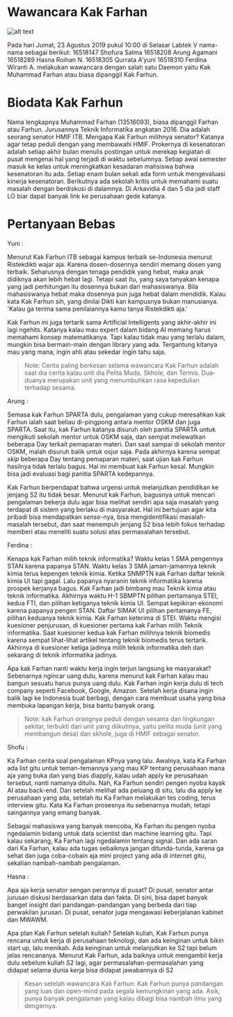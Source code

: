 # Wawancara Kak Farhan

![alt text](./foto-16518147-16518208-16518289-16518305-16518310.jpg)

Pada hari Jumat, 23 Agustus 2019 pukul 10:00 di Selasar Labtek V nama-nama sebagai berikut:
16518147 Shofura Salma
16518208 Arung Agamani
16518289 Hasna Roihan N.
16518305 Qurrata A'yuni
16518310 Ferdina Wiranti A.
melakukan wawancara dengan salah satu Daemon yaitu Kak Muhammad Farhan atau biasa dipanggil Kak Farhun.


# Biodata Kak Farhun

Nama lengkapnya Muhammad Farhan (13516093), biasa dipanggil Farhan atau Farhun. Jurusannya Teknik Informatika angkatan 2016. Dia adalah seorang senator HMIF ITB. Mengapa Kak Farhun milihnya senator? Katanya agar tetap peduli dengan yang membawahi HMIF. Prokernya di kesenatoran adalah setiap akhir bulan menulis postingan untuk merekap kegiatan di pusat mengenai hal yang terjadi di waktu sebelumnya. Setiap awal semester masuk ke kelas untuk meningkatkan kesadaran mahsiswa bahwa kesenatoran itu ada. Setiap enam bulan sekali ada form untuk mengevaluasi kinerja kesenatoran. Berikutnya ada sekolah kritis untuk memahami suatu masalah dengan berdiskusi di dalamnya. Di Arkavidia 4 dan 5 dia jadi staff LO biar dapat banyak link ke perusahaan gede katanya. 


# Pertanyaan Bebas

Yuni :

Menurut Kak Farhun ITB sebagai kampus terbaik se-Indonesia menurut Ristekdikti wajar aja. Karena dosen-dosennya sendiri memang dosen yang terbaik. Seharusnya dengan tenaga pendidik yang hebat, maka anak didiknya akan lebih hebat lagi. Tetapi saat itu, yang saya tanyakan kenapa yang jadi perhitungan itu dosennya bukan dari mahasiswanya. Bila mahasiswanya hebat maka dosennya pun juga hebat dalam mendidik. Kalau kata Kak Farhun sih, yang dinilai Dikti kan kampusnya bukan manusianya. 'Kalau ga terima sama penilaiannya kamu tanya Ristekdikti aja.'

Kak Farhun ini juga tertarik sama Artificial Intelligents yang akhir-akhir ini lagi ngehits. Katanya kalau mau expert dalam bidang AI memang harus memahami konsep matematikanya. Tapi kalau tidak mau yang terlalu dalam, mungkin bisa bermain-main dengan library yang ada. Tergantung kitanya mau yang mana, ingin ahli atau sekedar ingin tahu saja.

> Note: Cerita paling berkesan selama wawancara Kak Farhun adalah saat dia cerita kalau unit dia Pelita Muda, Skhole, dan Tennis. Dua-duanya merupakan unit yang menumbuhkan rasa kepedulian terhadap sesama.

Arung :

Semasa kak Farhun SPARTA dulu, pengalaman yang cukup meresahkan kak Farhun ialah saat beliau di-pingpong antara mentor OSKM dan juga SPARTA. Saat itu, kak Farhun katanya disuruh oleh panitia SPARTA untuk mengikuti sekolah mentor untuk OSKM saja, dan sempat melewatkan beberapa Day terkait pemaparan materi. Dan saat sampai di sekolah mentor OSKM, malah disuruh balik untuk osjur saja. Pada akhirnya karena sempat *skip* beberapa Day tentang pemaparan materi, saat ujian kak Farhun hasilnya tidak terlalu bagus. Hal ini membuat kak Farhun kesal. Mungkin bisa jadi evaluasi bagi panitia SPARTA kedepannya.

Kak Farhun berpendapat bahwa urgensi untuk melanjutkan pendidikan ke jenjang S2 itu tidak besar. Menurut kak Farhun, bagusnya untuk mencari pengalaman bekerja dulu agar bisa melihat sendiri apa saja masalah yang terdapat di sistem yang berlaku di masyarakat. Hal ini bertujuan agar kita pribadi bisa mendapatkan *sense*-nya, bisa mengidentifikasi masalah-masalah tersebut, dan saat menempuh jenjang S2 bisa lebih fokus terhadap memberi atau meneliti suatu solusi atas permasalahan tersebut.

Ferdina :

Kenapa kak Farhan milih teknik informatika?
Waktu kelas 1 SMA pengennya STAN karena papanya STAN. Waktu kelas 3 SMA jaman-jamannya teknik kimia terus kepengen teknik kimia. Ketika SNMPTN kak Farhan daftar teknik kimia UI tapi gagal. Lalu papanya nyaranin teknik informatika karena prospek kerjanya bagus. Kak Farhan jadi bimbang mau Teknik kimia atau teknik informatika. Akhirnya waktu H-1 SBMPTN pilihan pertamanya STEI, kedua FTI, dan pilihan ketiganya teknik kimia UI. Sempat kepikiran ekonomi karena papanya pengen STAN. Daftar SIMAK UI pilihan pertamanya FE, pilihan keduanya teknik kimia. Kak Farhan keterima di STEI. Waktu mengisi kuesioner penjurusan, di kuesioner pertama kak Farhan milih Teknik informatika. Saat kuesioner kedua kak Farhan milihnya teknik biomedis karena sempat lihat-lihat artikel tentang teknik biomedis terus tertarik. Akhirnya di kuesioner ketiga jadinya milih teknik informatika deh dan sekarang di teknik informatika jadinya. 
 
Apa kak Farhan nanti waktu kerja ingin terjun langsung ke masyarakat?
Sebenarnya ngincar uang dulu, karena menurut kak Farhan kalau mau bangun sesuatu harus punya uang dulu. Kak Farhan ingin kerja dulu di tech company seperti Facebook, Google, Amazon. Setelah kerja disana ingin balik lagi ke Indonesia buat berbagi, dengan cara membuat usaha yang bisa membuka lapangan kerja, bisa bantu banyak orang.

> Note: kak Farhun orangnya peduli dengan sesama dan lingkungan sekitar, terbukti dari unit yang diikutinya, yaitu pelita muda (unit yang membangun desa) dan skhole, juga di HMIF sebagai senator. 

Shofu :

Ka Farhan cerita soal pengalaman KPnya yang lalu. Awalnya, kata Ka Farhan ada list gitu untuk teman-temannya yang mau KP tentang perusahaan mana aja yang buka dan yang bias diapply, kalau udah apply ke perusahaan tersebut, nanti namanya ditulis. Nah, Ka Farhun sendiri pengen nyoba kayak AI atau back-end. Dan setelah melihat ada peluang di situ, lalu dia apply ke perusahaan yang ada, setelah itu Ka Farhan melakukan tes coding, terus interview gitu. Kata Ka Farhan prosesnya itu sebenarnya mudah, tetapi saingannya yang emang banyak.

Sebagai mahasiswa yang banyak mencoba, Ka Farhan itu pengen nyoba ngedalamin bidang untuk data scientist dan machine learning gitu. Tapi kalau sekarang, Ka Farhan lagi ngedalamin tentang signal. Dan ada saran dari Ka Farhan, kalau ada tugas sebaiknya jangan ditunda-tunda, karena ga sehat dan juga coba-cobain aja mini project yang ada di internet gitu, sekalian nambah-nambah pengalaman.

Hasna :

Apa aja kerja senator sengan perannya di pusat?
Di pusat, senator antar jurusan diskusi berdasarkan data dan fakta. Di sini, bisa dapet banyak banget insight dari pandangan-pandangan yang berbeda dari tiap perwakilan jurusan. Di pusat, senator juga mengawasi keberjalanan kabinet dan MWAWM.

Apa plan Kak Farhun setelah kuliah?
Setelah kuliah, Kak Farhun punya rencana untuk kerja di perusahaan teknologi, dan ada keinginan untuk bikin start up, lalu menikah. Ada keinginan untuk melanjutkan ke S2 tapi belum jelas rencananya.
Menurut Kak Farhun, ada baiknya untuk mengambil kerja dulu sebelum kuliah S2 lagi, agar permasalahan-permasalahan yang didapat selama dunia kerja bisa didapat jawabannya di S2

> Kesan setelah wawancara Kak Farhun: Kak Farhun punya pandangan yang luas dan open-mind pada segala kemungkinan yang ada. Asik, punya banyak pengalaman yang kalau dibagi bisa nambah ilmu yang dengernya.

